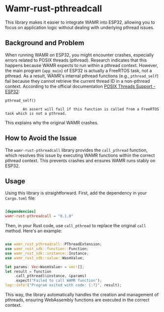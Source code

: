 # Wamr-rust-pthreadcall
This library makes it easier to integrate WAMR into ESP32, allowing you to focus on application logic without dealing with underlying pthread issues.

## Background and Problem
When running WAMR on ESP32, you might encounter crashes, especially errors related to POSIX threads (pthread). Research indicates that this happens because WAMR expects to run within a pthread context. However, the main program (```app_main```) of ESP32 is actually a FreeRTOS task, not a pthread. As a result, WAMR's internal pthread functions (e.g., ```pthread_self```) fail because they cannot retrieve the current thread ID in a non-pthread context.
According to the official documentation [POSIX Threads Support - ESP32](https://docs.espressif.com/projects/esp-idf/en/stable/esp32/api-reference/system/pthread.html):

```
pthread_self()

        An assert will fail if this function is called from a FreeRTOS task which is not a pthread.
```
This explains why the original WAMR crashes.

## How to Avoid the Issue
The ```wamr-rust-pthreadcall``` library provides the ```call_pthread``` function, which resolves this issue by executing WAMR functions within the correct pthread context. This prevents crashes and ensures WAMR runs stably on ESP32.

## Usage
Using this library is straightforward. First, add the dependency in your ```Cargo.toml``` file:
```toml

[dependencies]
wamr-rust-pthreadcall = "0.1.0"
```

Then, in your Rust code, use ```call_pthread``` to replace the original ```call``` method. Here's an example:
```rust

use wamr_rust_pthreadcall::PThreadExtension;
use wamr_rust_sdk::function::Function;
use wamr_rust_sdk::instance::Instance;
use wamr_rust_sdk::value::WasmValue;

let params: Vec<WasmValue> = vec![];
let result = function
    .call_pthread(&instance, &params)
    .expect("Failed to call WAMR function");
log::info!("Program exited with code: {:?}", result);
```

This way, the library automatically handles the creation and management of pthreads, ensuring WebAssembly functions are executed in the correct context.
